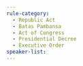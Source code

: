 ```yaml
---
rule-category:
  - Republic Act
  - Batas Pambansa
  - Act of Congress
  - Presidential Decree
  - Executive Order
speaker-list: 
---
```

